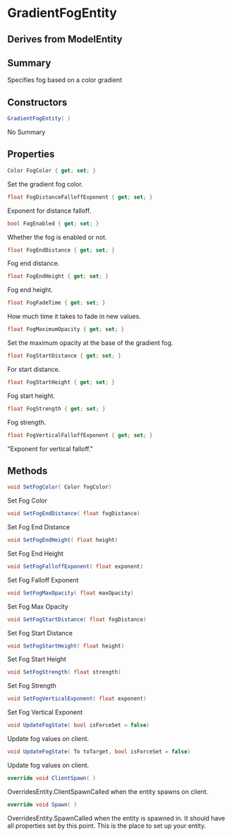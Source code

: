# GradientFogEntity

## Derives from ModelEntity

## Summary

Specifies fog based on a color gradient
## Constructors

```c#
GradientFogEntity( ) 
```
No Summary
## Properties

```c#
Color FogColor { get; set; } 
```
Set the gradient fog color.
```c#
float FogDistanceFalloffExponent { get; set; } 
```
Exponent for distance falloff.
```c#
bool FogEnabled { get; set; } 
```
Whether the fog is enabled or not.
```c#
float FogEndDistance { get; set; } 
```
Fog end distance.
```c#
float FogEndHeight { get; set; } 
```
Fog end height.
```c#
float FogFadeTime { get; set; } 
```
How much time it takes to fade in new values.
```c#
float FogMaximumOpacity { get; set; } 
```
Set the maximum opacity at the base of the gradient fog.
```c#
float FogStartDistance { get; set; } 
```
For start distance.
```c#
float FogStartHeight { get; set; } 
```
Fog start height.
```c#
float FogStrength { get; set; } 
```
Fog strength.
```c#
float FogVerticalFalloffExponent { get; set; } 
```
"Exponent for vertical falloff."
## Methods

```c#
void SetFogColor( Color fogColor) 
```
Set Fog Color
```c#
void SetFogEndDistance( float fogDistance) 
```
Set Fog End Distance
```c#
void SetFogEndHeight( float height) 
```
Set Fog End Height
```c#
void SetFogFalloffExponent( float exponent) 
```
Set Fog Falloff Exponent
```c#
void SetFogMaxOpacity( float maxOpacity) 
```
Set Fog Max Opacity
```c#
void SetFogStartDistance( float fogDistance) 
```
Set Fog Start Distance
```c#
void SetFogStartHeight( float height) 
```
Set Fog Start Height
```c#
void SetFogStrength( float strength) 
```
Set Fog Strength
```c#
void SetFogVerticalExponent( float exponent) 
```
Set Fog Vertical Exponent
```c#
void UpdateFogState( bool isForceSet = false) 
```
Update fog values on client.
```c#
void UpdateFogState( To toTarget, bool isForceSet = false) 
```
Update fog values on client.
```c#
override void ClientSpawn( ) 
```
OverridesEntity.ClientSpawnCalled when the entity spawns on client.
```c#
override void Spawn( ) 
```
OverridesEntity.SpawnCalled when the entity is spawned in. It should have all properties set by this point.
This is the place to set up your entity.
